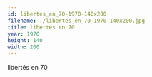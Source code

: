 ```yaml
---
id: libertes_en_70-1970-140x200
filename: ./libertes_en_70-1970-140x200.jpg
title: libertés en 70
year: 1970
height: 140
width: 200
---
```


libertés en 70
